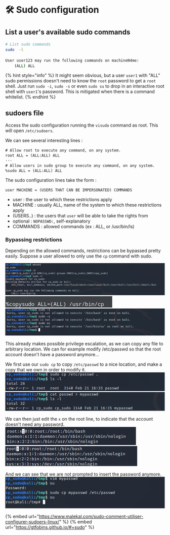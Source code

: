 # 🛠️ Sudo configuration

## List a user's available sudo commands

```bash
# List sudo commands
sudo  -l

User user123 may run the following commands on machineN4me:
    (ALL) ALL
```

{% hint style="info" %}
It might seem obvious, but a user `user1` with "ALL" sudo permissions doesn't need to know the `root` password to get a `root` shell. Just run `sudo -i`, `sudo -s` or even `sudo su` to drop in an interactive root shell with `user1`'s password. This is mitigated when there is a command whitelist. 
{% endhint %}

## sudoers file

Access the sudo configuration running the `visudo` command as root. This will open `/etc/sudoers`.

We can see several interesting lines :

```
# Allow root to execute any command, on any system.
root ALL = (ALL:ALL) ALL
···
# Allow users in sudo group to execute any command, on any system.
%sudo ALL = (ALL:ALL) ALL
```

The sudo configuration lines take the form : 
```
user MACHINE = (USERS THAT CAN BE IMPERSONATED) COMMANDS
```
* user : the user to which these restrictions apply
* MACHINE : usually ALL, name of the system to which these restrictions apply
* (USERS..) : the users that `user` will be able to take the rights from
* optional : `NOPASSWD:`, self-explanatory
* COMMANDS : allowed commands (ex : ALL, or /usr/bin/ls)


### Bypassing restrictions
Depending on the allowed commands, restrictions can be bypassed pretty easily. Suppose a user allowed to only use the `cp` command with sudo.

![](../../../.gitbook/assets/cp_sudo.png)
![](../../../.gitbook/assets/copysudo_group.png)
![](../../../.gitbook/assets/cannot_su.png)

This already makes possible privilege escalation, as we can copy any file to arbitrary location. We can for example modify /etc/passwd so that the root account doesn't have a password anymore...

We first use our `sudo cp` to copy `/etc/passwd` to a nice location, and make a copy that we own in order to modify it.
![](../../../.gitbook/assets/get_passwd.png)
![](../../../.gitbook/assets/get_passwd_2.png)

We can then just edit the `x` on the root line, to indicate that the account doesn't need any password.
![](../../../.gitbook/assets/root_with_pass.png)
![](../../../.gitbook/assets/root_without_pass.png)

And we can see that we are not prompted to insert the password anymore.
![](../../../.gitbook/assets/get_root.png)

{% embed url="https://www.malekal.com/sudo-comment-utiliser-configurer-sudoers-linux/" %}
{% embed url="https://gtfobins.github.io/#+sudo" %}
